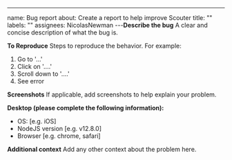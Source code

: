 ---

name: Bug report
about: Create a report to help improve Scouter
title: ""
labels: ""
assignees: NicolasNewman
---**Describe the bug**
A clear and concise description of what the bug is.

**To Reproduce**
Steps to reproduce the behavior.
For example:

1. Go to '...'
2. Click on '....'
3. Scroll down to '....'
4. See error

**Screenshots**
If applicable, add screenshots to help explain your problem.

**Desktop (please complete the following information):**

- OS: [e.g. iOS]
- NodeJS version [e.g. v12.8.0]
- Browser [e.g. chrome, safari]

**Additional context**
Add any other context about the problem here.
